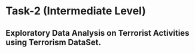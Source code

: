 # Task-2 (Intermediate Level)
## Exploratory Data Analysis on Terrorist Activities using Terrorism DataSet.
